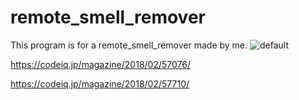 # remote_smell_remover
This program is for a remote_smell_remover made by me.
![default](https://user-images.githubusercontent.com/25277399/38908809-f4c0a17a-42fc-11e8-8edc-91f9b5187d88.png)


https://codeiq.jp/magazine/2018/02/57076/

https://codeiq.jp/magazine/2018/02/57710/
